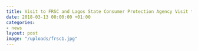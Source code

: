 ```yaml
---
title: Visit to FRSC and Lagos State Consumer Protection Agency Visit to CPC
date: 2018-03-13 00:00:00 +01:00
categories:
- news
layout: post
image: "/uploads/frsc1.jpg"
---
```


